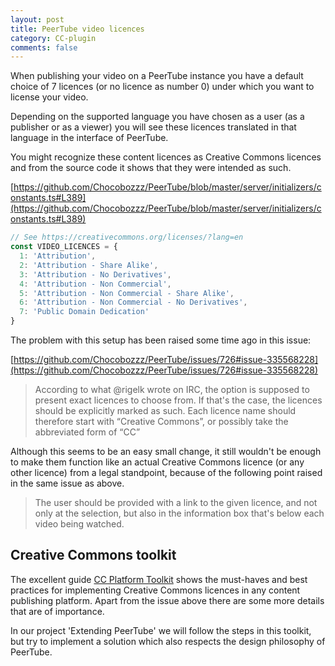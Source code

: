 ```yaml
---
layout: post
title: PeerTube video licences
category: CC-plugin
comments: false
---
```


When publishing your video on a PeerTube instance you have a default choice of 7 licences (or no licence as number 0) under which you want to license your video.

Depending on the supported language you have chosen as a user (as a publisher or as a viewer) you will see these licences translated in that language in the interface of PeerTube.

You might recognize these content licences as Creative Commons licences and from the source code it shows that they were intended as such.

[https://github.com/Chocobozzz/PeerTube/blob/master/server/initializers/constants.ts#L389](https://github.com/Chocobozzz/PeerTube/blob/master/server/initializers/constants.ts#L389)

```typescript
// See https://creativecommons.org/licenses/?lang=en
const VIDEO_LICENCES = {
  1: 'Attribution',
  2: 'Attribution - Share Alike',
  3: 'Attribution - No Derivatives',
  4: 'Attribution - Non Commercial',
  5: 'Attribution - Non Commercial - Share Alike',
  6: 'Attribution - Non Commercial - No Derivatives',
  7: 'Public Domain Dedication'
}
```

The problem with this setup has been raised some time ago in this issue:

[https://github.com/Chocobozzz/PeerTube/issues/726#issue-335568228](https://github.com/Chocobozzz/PeerTube/issues/726#issue-335568228)

> According to what @rigelk wrote on IRC, the option is supposed to present exact licences to choose from. If that's the case, the licences should be explicitly marked as such. Each licence name should therefore start with “Creative Commons”, or possibly take the abbreviated form of “CC”

Although this seems to be an easy small change, it still wouldn't be enough to make them function like an actual Creative Commons licence (or any other licence) from a legal standpoint, because of the following point raised in the same issue as above.

> The user should be provided with a link to the given licence, and not only at the selection, but also in the information box that's below each video being watched.

## Creative Commons toolkit

The excellent guide [CC Platform Toolkit](https://creativecommons.org/platform/toolkit/) shows the must-haves and best practices for implementing Creative Commons licences in any content publishing platform. Apart from the issue above there are some more details that are of importance.

In our project 'Extending PeerTube' we will follow the steps in this toolkit, but try to implement a solution which also respects the design philosophy of PeerTube.
